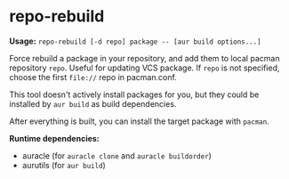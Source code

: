 repo-rebuild
=========

**Usage:** `repo-rebuild [-d repo] package -- [aur build options...]`

Force rebuild a package in your repository, and add them to local pacman repository `repo`. Useful for updating VCS package. If `repo` is not specified, choose the first `file://` repo in pacman.conf.

This tool doesn't actively install packages for you, but they could be installed by `aur build` as build dependencies.

After everything is built, you can install the target package with `pacman`.

**Runtime dependencies:**

* auracle (for `auracle clone` and `auracle buildorder`)
* aurutils (for `aur build`)
